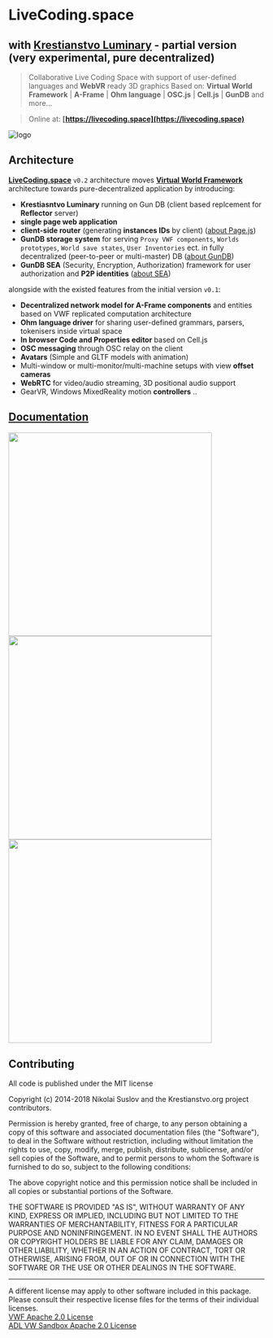 # LiveCoding.space 
## with [**Krestianstvo Luminary**](https://github.com/NikolaySuslov/luminary-partial) - partial version (very experimental, pure decentralized)

> Collaborative Live Coding Space with support of user-defined languages and **WebVR** ready 3D graphics
Based on: **Virtual World Framework** | **A-Frame** | **Ohm language** | **OSC.js** | **Cell.js** | **GunDB** and more...

> Online at: **[https://livecoding.space](https://livecoding.space)**

![logo](https://krestianstvo.org/docs/assets/webimg.jpg)

## Architecture

**[LiveCoding.space](https://livecoding.space)** ```v0.2``` architecture moves **[Virtual World Framework](https://github.com/virtual-world-framework/vwf)** architecture towards pure-decentralized application by introducing:

- **Krestiasntvo Luminary** running on Gun DB (client based replcement for **Reflector** server)
- **single page web application**
- **client-side router** (generating **instances IDs** by client) ([about Page.js](https://visionmedia.github.io/page.js/))
- **GunDB storage system** for serving ```Proxy VWF components```, ```Worlds prototypes```, ```World save states```, ```User Inventories``` ect. in fully decentralized (peer-to-peer or multi-master) DB ([about GunDB](https://gun.eco/docs/Introduction))
- **GunDB SEA** (Security, Encryption, Authorization) framework for user authorization and **P2P identities** ([about SEA](https://gun.eco/docs/Auth))

alongside with the existed features from the initial version ```v0.1```:

- **Decentralized network model for A-Frame components** and entities based on VWF replicated computation architecture
- **Ohm language driver** for sharing user-defined grammars, parsers, tokenisers inside virtual space
- **In browser Code and Properties editor** based on Cell.js
- **OSC messaging** through OSC relay on the client
- **Avatars** (Simple and GLTF models with animation)
- Multi-window or multi-monitor/multi-machine setups with view **offset cameras**
- **WebRTC** for video/audio streaming, 3D positional audio support
- GearVR, Windows MixedReality motion **controllers** ..

## [Documentation](https://krestianstvo.org/docs/sdk3)

<img src="https://krestianstvo.org/img/003.jpg" width="400">
<br>
<img src="https://krestianstvo.org/img/004.jpg" width="400">
<br>
<img src="https://krestianstvo.org/img/avatar.jpg" width="400">
<br>

## Contributing

All code is published under the MIT license

Copyright (c) 2014-2018 Nikolai Suslov and the Krestianstvo.org project contributors.

Permission is hereby granted, free of charge, to any person obtaining a copy
of this software and associated documentation files (the "Software"), to deal
in the Software without restriction, including without limitation the rights
to use, copy, modify, merge, publish, distribute, sublicense, and/or sell
copies of the Software, and to permit persons to whom the Software is
furnished to do so, subject to the following conditions:

The above copyright notice and this permission notice shall be included in all
copies or substantial portions of the Software.

THE SOFTWARE IS PROVIDED "AS IS", WITHOUT WARRANTY OF ANY KIND, EXPRESS OR
IMPLIED, INCLUDING BUT NOT LIMITED TO THE WARRANTIES OF MERCHANTABILITY,
FITNESS FOR A PARTICULAR PURPOSE AND NONINFRINGEMENT. IN NO EVENT SHALL THE
AUTHORS OR COPYRIGHT HOLDERS BE LIABLE FOR ANY CLAIM, DAMAGES OR OTHER
LIABILITY, WHETHER IN AN ACTION OF CONTRACT, TORT OR OTHERWISE, ARISING FROM,
OUT OF OR IN CONNECTION WITH THE SOFTWARE OR THE USE OR OTHER DEALINGS IN THE
SOFTWARE.

----

A different license may apply to other software included in this package. Please consult their respective license files for the terms of their individual licenses.   
[VWF Apache 2.0 License](https://github.com/NikolaySuslov/livecodingspace/blob/master/licenses/LICENSE_VWF.md)  
[ADL VW Sandbox Apache 2.0 License](https://github.com/NikolaySuslov/livecodingspace/blob/master/licenses/LICENSE_ADL_Sandbox.md)